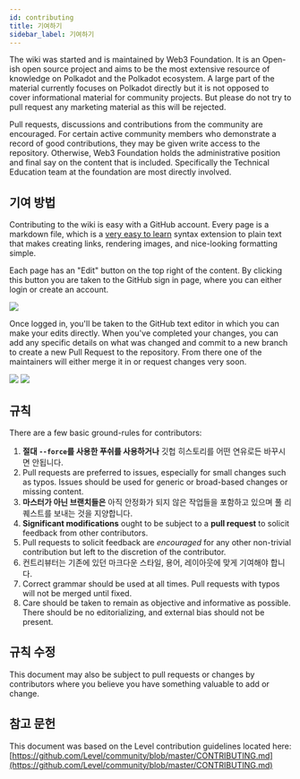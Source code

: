 ```yaml
---
id: contributing
title: 기여하기
sidebar_label: 기여하기
---
```


The wiki was started and is maintained by Web3 Foundation. It is an Open-ish open source project and aims to be the most extensive resource of knowledge on Polkadot and the Polkadot ecosystem. A large part of the material currently focuses on Polkadot directly but it is not opposed to cover informational material for community projects. But please do not try to pull request any marketing material as this will be rejected.

Pull requests, discussions and contributions from the community are encouraged. For certain active community members who demonstrate a record of good contributions, they may be given write access to the repository. Otherwise, Web3 Foundation holds the administrative position and final say on the content that is included. Specifically the Technical Education team at the foundation are most directly involved.

## 기여 방법

Contributing to the wiki is easy with a GitHub account. Every page is a markdown file, which is a [very easy to learn](https://guides.github.com/features/mastering-markdown/) syntax extension to plain text that makes creating links, rendering images, and nice-looking formatting simple.

Each page has an "Edit" button on the top right of the content. By clicking this button you are taken to the GitHub sign in page, where you can either login or create an account.

![](assets/edit_button.png)

Once logged in, you'll be taken to the GitHub text editor in which you can make your edits directly. When you've completed your changes, you can add any specific details on what was changed and commit to a new branch to create a new Pull Request to the repository. From there one of the maintainers will either merge it in or request changes very soon.

![](assets/contributing.png) ![](assets/creating-pull-request.png)

## 규칙

There are a few basic ground-rules for contributors:

1. **절대 `--force`를 사용한 푸쉬를 사용하거나** 깃헙 히스토리를 어떤 연유로든 바꾸시면 안됩니다.
2. Pull requests are preferred to issues, especially for small changes such as typos. Issues should be used for generic or broad-based changes or missing content.
3. **마스터가 아닌 브랜치들은** 아직 안정화가 되지 않은 작업들을 포함하고 있으며 풀 리퀘스트를 보내는 것을 지양합니다.
4. **Significant modifications** ought to be subject to a **pull request** to solicit feedback from other contributors.
5. Pull requests to solicit feedback are _encouraged_ for any other non-trivial contribution but left to the discretion of the contributor.
6. 컨트리뷰터는 기존에 있던 마크다운 스타일, 용어, 레이아웃에 맞게 기여해야 합니다.
7. Correct grammar should be used at all times. Pull requests with typos will not be merged until fixed.
8. Care should be taken to remain as objective and informative as possible. There should be no editorializing, and external bias should not be present.

## 규칙 수정

This document may also be subject to pull requests or changes by contributors where you believe you have something valuable to add or change.

## 참고 문헌

This document was based on the Level contribution guidelines located here: [https://github.com/Level/community/blob/master/CONTRIBUTING.md](https://github.com/Level/community/blob/master/CONTRIBUTING.md)
